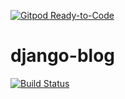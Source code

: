 [![Gitpod Ready-to-Code](https://img.shields.io/badge/Gitpod-Ready--to--Code-blue?logo=gitpod)](https://gitpod.io/#https://github.com/ricardorams/django-blog) 

# django-blog

[![Build Status](https://travis-ci.org/ricardorams/django-blog.svg?branch=master)](https://travis-ci.org/ricardorams/django-blog)